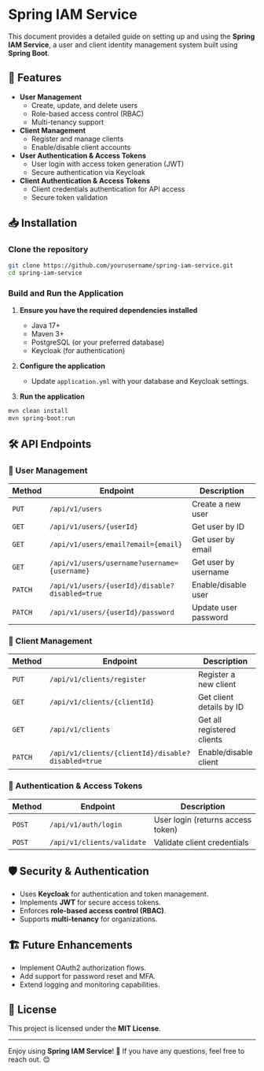 # Spring IAM Service

This document provides a detailed guide on setting up and using the **Spring IAM Service**, a user and client identity management system built using **Spring Boot**.

## 🚀 Features

- **User Management**
  - Create, update, and delete users
  - Role-based access control (RBAC)
  - Multi-tenancy support
- **Client Management**
  - Register and manage clients
  - Enable/disable client accounts
- **User Authentication & Access Tokens**
  - User login with access token generation (JWT)
  - Secure authentication via Keycloak
- **Client Authentication & Access Tokens**
  - Client credentials authentication for API access
  - Secure token validation

## 📥 Installation

### Clone the repository

```bash
git clone https://github.com/yourusername/spring-iam-service.git
cd spring-iam-service
```

### Build and Run the Application

1. **Ensure you have the required dependencies installed**

   - Java 17+
   - Maven 3+
   - PostgreSQL (or your preferred database)
   - Keycloak (for authentication)

2. **Configure the application**

   - Update `application.yml` with your database and Keycloak settings.

3. **Run the application**

```bash
mvn clean install
mvn spring-boot:run
```

## 🛠 API Endpoints

### 🔹 User Management

| Method  | Endpoint                                       | Description          |
| ------- | ---------------------------------------------- | -------------------- |
| `PUT`   | `/api/v1/users`                                | Create a new user    |
| `GET`   | `/api/v1/users/{userId}`                       | Get user by ID       |
| `GET`   | `/api/v1/users/email?email={email}`            | Get user by email    |
| `GET`   | `/api/v1/users/username?username={username}`   | Get user by username |
| `PATCH` | `/api/v1/users/{userId}/disable?disabled=true` | Enable/disable user  |
| `PATCH` | `/api/v1/users/{userId}/password`              | Update user password |

### 🔹 Client Management

| Method  | Endpoint                                           | Description                |
| ------- | -------------------------------------------------- | -------------------------- |
| `PUT`   | `/api/v1/clients/register`                         | Register a new client      |
| `GET`   | `/api/v1/clients/{clientId}`                       | Get client details by ID   |
| `GET`   | `/api/v1/clients`                                  | Get all registered clients |
| `PATCH` | `/api/v1/clients/{clientId}/disable?disabled=true` | Enable/disable client      |

### 🔹 Authentication & Access Tokens

| Method | Endpoint                   | Description                       |
| ------ | -------------------------- | --------------------------------- |
| `POST` | `/api/v1/auth/login`       | User login (returns access token) |
| `POST` | `/api/v1/clients/validate` | Validate client credentials       |

## 🛡 Security & Authentication

- Uses **Keycloak** for authentication and token management.
- Implements **JWT** for secure access tokens.
- Enforces **role-based access control (RBAC)**.
- Supports **multi-tenancy** for organizations.

## 🏗 Future Enhancements

- Implement OAuth2 authorization flows.
- Add support for password reset and MFA.
- Extend logging and monitoring capabilities.

## 📄 License

This project is licensed under the **MIT License**.

---

Enjoy using **Spring IAM Service**! 🚀 If you have any questions, feel free to reach out. 😊
